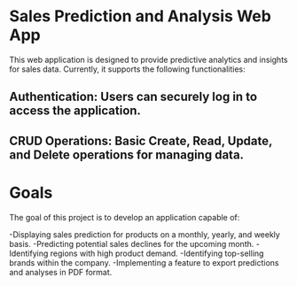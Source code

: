 # Sales Prediction and Analysis Web App
This web application is designed to provide predictive analytics and insights for sales data. Currently, it supports the following functionalities:

## Authentication: Users can securely log in to access the application.
## CRUD Operations: Basic Create, Read, Update, and Delete operations for managing data.

# Goals
The goal of this project is to develop an application capable of:

-Displaying sales prediction for products on a monthly, yearly, and weekly basis.
-Predicting potential sales declines for the upcoming month.
-Identifying regions with high product demand.
-Identifying top-selling brands within the company.
-Implementing a feature to export predictions and analyses in PDF format.
